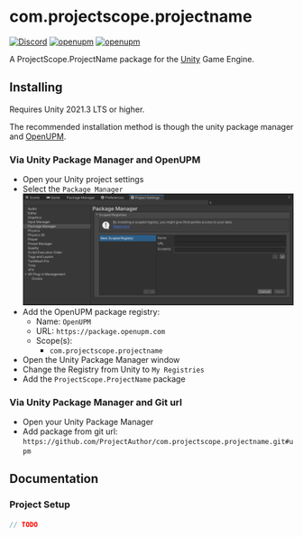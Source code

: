 # com.projectscope.projectname

[![Discord](https://img.shields.io/discord/855294214065487932.svg?label=&logo=discord&logoColor=ffffff&color=7389D8&labelColor=6A7EC2)](https://discord.gg/xQgMW9ufN4) [![openupm](https://img.shields.io/npm/v/com.projectscope.projectname?label=openupm&registry_uri=https://package.openupm.com)](https://openupm.com/packages/com.projectscope.projectname/) [![openupm](https://img.shields.io/badge/dynamic/json?color=brightgreen&label=downloads&query=%24.downloads&suffix=%2Fmonth&url=https%3A%2F%2Fpackage.openupm.com%2Fdownloads%2Fpoint%2Flast-month%2Fcom.projectscope.projectname)](https://openupm.com/packages/com.projectscope.projectname/)

A ProjectScope.ProjectName package for the [Unity](https://unity.com/) Game Engine.

## Installing

Requires Unity 2021.3 LTS or higher.

The recommended installation method is though the unity package manager and [OpenUPM](https://openupm.com/packages/com.openai.unity).

### Via Unity Package Manager and OpenUPM

- Open your Unity project settings
- Select the `Package Manager`
![scoped-registries](images/package-manager-scopes.png)
- Add the OpenUPM package registry:
  - Name: `OpenUPM`
  - URL: `https://package.openupm.com`
  - Scope(s):
    - `com.projectscope.projectname`
- Open the Unity Package Manager window
- Change the Registry from Unity to `My Registries`
- Add the `ProjectScope.ProjectName` package

### Via Unity Package Manager and Git url

- Open your Unity Package Manager
- Add package from git url: `https://github.com/ProjectAuthor/com.projectscope.projectname.git#upm`

## Documentation

### Project Setup

```csharp
// TODO
```
